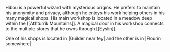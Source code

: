 Hibou is a powerful wizard with mysterious origins. He prefers to maintain his anonymity and privacy, although he enjoys his work helping others in his many magical shops. His main workshop is located in a meadow deep within the [[Athturrik Mountains]]. A magical door in his workshop connects to the multiple stores that he owns through [[Eyslin]].

One of his shops is located in |Guilder near fey| and the other is in |Flourin somewhere|